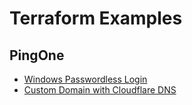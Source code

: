 # Terraform Examples

## PingOne

* [Windows Passwordless Login](./pingone-workforce-windows-passwordless-login)
* [Custom Domain with Cloudflare DNS](./pingone-custom-domain-with-cloudflare-dns)